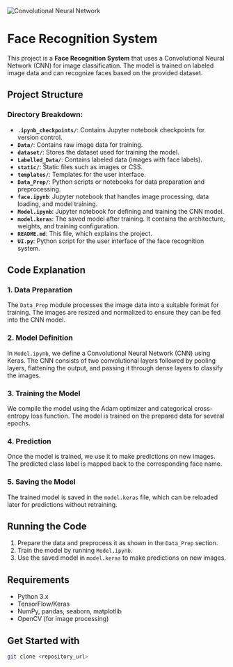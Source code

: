 ![Convolutional Neural Network](https://img.shields.io/badge/Implementation-Naive%20Bayes-darkgreen)

# Face Recognition System

This project is a **Face Recognition System** that uses a Convolutional Neural Network (CNN) for image classification. The model is trained on labeled image data and can recognize faces based on the provided dataset.

## Project Structure


### Directory Breakdown:
- **`.ipynb_checkpoints/`**: Contains Jupyter notebook checkpoints for version control.
- **`Data/`**: Contains raw image data for training.
- **`dataset/`**: Stores the dataset used for training the model.
- **`Labelled_Data/`**: Contains labeled data (images with face labels).
- **`static/`**: Static files such as images or CSS.
- **`templates/`**: Templates for the user interface.
- **`Data_Prep/`**: Python scripts or notebooks for data preparation and preprocessing.
- **`face.ipynb`**: Jupyter notebook that handles image processing, data loading, and model training.
- **`Model.ipynb`**: Jupyter notebook for defining and training the CNN model.
- **`model.keras`**: The saved model after training. It contains the architecture, weights, and training configuration.
- **`README.md`**: This file, which explains the project.
- **`UI.py`**: Python script for the user interface of the face recognition system.

## Code Explanation

### 1. **Data Preparation**
The `Data_Prep` module processes the image data into a suitable format for training. The images are resized and normalized to ensure they can be fed into the CNN model.

### 2. **Model Definition**
In `Model.ipynb`, we define a Convolutional Neural Network (CNN) using Keras. The CNN consists of two convolutional layers followed by pooling layers, flattening the output, and passing it through dense layers to classify the images.

### 3. **Training the Model**
We compile the model using the Adam optimizer and categorical cross-entropy loss function. The model is trained on the prepared data for several epochs.

### 4. **Prediction**
Once the model is trained, we use it to make predictions on new images. The predicted class label is mapped back to the corresponding face name.

### 5. **Saving the Model**
The trained model is saved in the `model.keras` file, which can be reloaded later for predictions without retraining.

## Running the Code
1. Prepare the data and preprocess it as shown in the `Data_Prep` section.
2. Train the model by running `Model.ipynb`.
3. Use the saved model in `model.keras` to make predictions on new images.

## Requirements
- Python 3.x
- TensorFlow/Keras
- NumPy, pandas, seaborn, matplotlib
- OpenCV (for image processing)

## Get Started with 
  ```bash
  git clone <repository_url>
```
